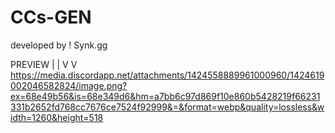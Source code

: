 # CCs-GEN
developed by ! Synk.gg

PREVIEW
 |   |
 V   V
https://media.discordapp.net/attachments/1424558889961000960/1424619002046582824/image.png?ex=68e49b56&is=68e349d6&hm=a7bb6c97d869f10e860b5428219f66231331b2652fd768cc7676ce7524f92999&=&format=webp&quality=lossless&width=1260&height=518

